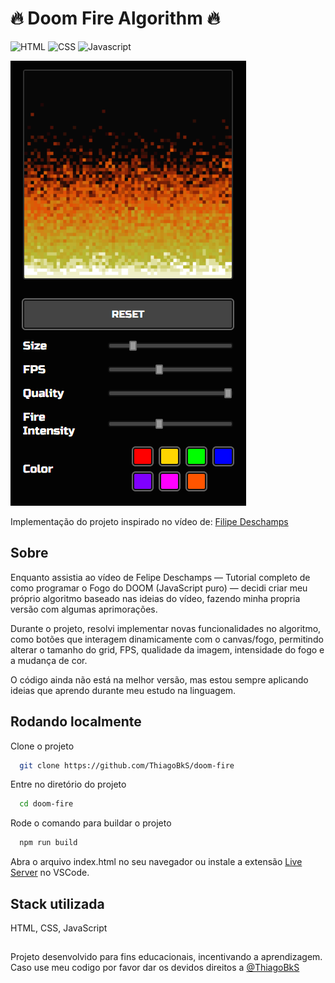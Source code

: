 # 🔥 Doom Fire Algorithm 🔥

![HTML](https://img.shields.io/badge/HTML5-E34F26?style=for-the-badge&logo=html5&logoColor=white)
![CSS](https://img.shields.io/badge/CSS3-1572B6?style=for-the-badge&logo=css3&logoColor=white)
![Javascript](https://img.shields.io/badge/JavaScript-323330?style=for-the-badge&logo=javascript&logoColor=F7DF1E)

![Screenshoot](./assets/preview.png)

Implementação do projeto inspirado no vídeo de: [Filipe Deschamps](https://youtu.be/fxm8cadCqbs)

## Sobre

Enquanto assistia ao vídeo de Felipe Deschamps — Tutorial completo de como programar o Fogo do DOOM (JavaScript puro) — decidi criar meu próprio algoritmo baseado nas ideias do vídeo, fazendo minha propria versão com algumas aprimorações.

Durante o projeto, resolvi implementar novas funcionalidades no algoritmo, como botões que interagem dinamicamente com o canvas/fogo, permitindo alterar o tamanho do grid, FPS, qualidade da imagem, intensidade do fogo e a mudança de cor.

O código ainda não está na melhor versão, mas estou sempre aplicando ideias que aprendo durante meu estudo na linguagem.

## Rodando localmente

Clone o projeto

```bash
  git clone https://github.com/ThiagoBkS/doom-fire

```

Entre no diretório do projeto

```bash
  cd doom-fire
```

Rode o comando para buildar o projeto

```bash
  npm run build
```

Abra o arquivo index.html no seu navegador ou instale a extensão [Live Server](https://marketplace.visualstudio.com/items?itemName=ritwickdey.LiveServer) no VSCode.

## Stack utilizada

HTML, CSS, JavaScript

##

Projeto desenvolvido para fins educacionais, incentivando a aprendizagem.
Caso use meu codigo por favor dar os devidos direitos a [@ThiagoBkS](https://github.com/ThiagoBkS)
